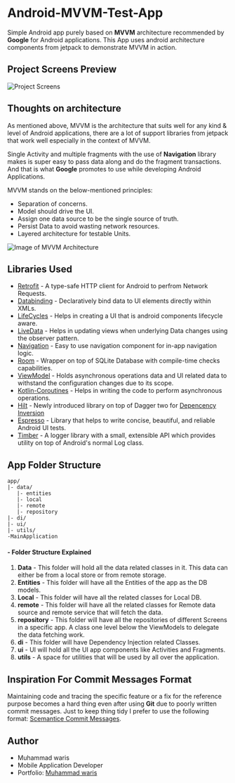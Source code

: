 # Android-MVVM-Test-App

Simple Android app purely based on **MVVM** architecture recommended by **Google** for Android applications. 
This App uses android architecture components from jetpack to demonstrate MVVM in action.

## Project Screens Preview

![Project Screens](https://www.linkpicture.com/q/Screenshot-2020-11-29-at-5.15.41-PM_1.png)

## Thoughts on architecture

As mentioned above, MVVM is the architecture that suits well for any kind & level of Android applications, there are a lot of support
libraries from jetpack that work well especially in the context of MVVM.

Single Activity and multiple fragments with the use of **Navigation** library makes is super easy to pass data along and do the fragment
transactions. And that is what **Google** promotes to use while developing Android Applications.

MVVM stands on the below-mentioned principles:
* Separation of concerns.
* Model should drive the UI.
* Assign one data source to be the single source of truth.
* Persist Data to avoid wasting network resources.
* Layered architecture for testable Units.


![Image of MVVM Architecture](https://developer.android.com/topic/libraries/architecture/images/final-architecture.png)



## Libraries Used

* [Retrofit](https://square.github.io/retrofit/) - A type-safe HTTP client for Android to perfrom Network Requests.
* [Databinding](https://developer.android.com/topic/libraries/data-binding/) - Declaratively bind data to UI elements directly within XMLs.
* [LifeCycles](https://developer.android.com/topic/libraries/architecture/lifecycle) - Helps in creating a UI that is android components lifecycle aware.
* [LiveData](https://developer.android.com/topic/libraries/architecture/livedata) - Helps in updating views when underlying Data changes using the observer pattern.
* [Navigation](https://developer.android.com/guide/navigation) - Easy to use navigation component for in-app navigation logic.
* [Room](https://developer.android.com/topic/libraries/architecture/room) - Wrapper on top of SQLite Database with compile-time checks capabilities.
* [ViewModel](https://developer.android.com/topic/libraries/architecture/viewmodel) - Holds asynchronous operations data and UI related data to withstand the configuration changes due to its scope.
* [Kotlin-Coroutines](https://kotlinlang.org/docs/reference/coroutines-overview.html) - Helps in writing the code to perform asynchronous operations.
* [Hilt](https://developer.android.com/training/dependency-injection/hilt-android) - Newly introduced library on top of Dagger two for [Depencency Inversion](https://developer.android.com/training/dependency-injection)
* [Espresso](https://developer.android.com/training/testing/espresso) - Library that helps to write concise, beautiful, and reliable Android UI tests.
* [Timber](https://github.com/JakeWharton/timber) - A logger library with a small, extensible API which provides utility on top of Android's normal Log class.

## App Folder Structure

```
app/
|- data/
   |- entities
   |- local
   |- remote
   |- repository
|- di/
|- ui/
|- utils/
-MainApplication
```

#### - Folder Structure Explained

1. **Data** - This folder will hold all the data related classes in it. This data can either be from a local store or from remote storage.
1. **Entities** - This folder will have all the Entities of the app as the DB models.
1. **Local** - This folder will have all the related classes for Local DB.
1. **remote** - This folder will have all the related classes for Remote data source and remote service that will fetch the data.
1. **repository** - This folder will have all the repositories of different Screens in a specific app. A class one level below the ViewModels to delegate the data fetching work.
1. **di** - This folder will have Dependency Injection related Classes.
1. **ui** - UI will hold all the UI app components like Activities and Fragments.
1. **utils** - A space for utilities that will be used by all over the application.

## Inspiration For Commit Messages Format
Maintaining code and tracing the specific feature or a fix for the reference purpose becomes a hard thing even after using **Git** due to poorly
written commit messages. Just to keep thing tidy I prefer to use the following format: [Scemantice Commit Messages](https://gist.github.com/joshbuchea/6f47e86d2510bce28f8e7f42ae84c716).

## Author
* Muhammad waris
* Mobile Application Developer
* Portfolio: [Muhammad waris](http://warisdgk.com/)

